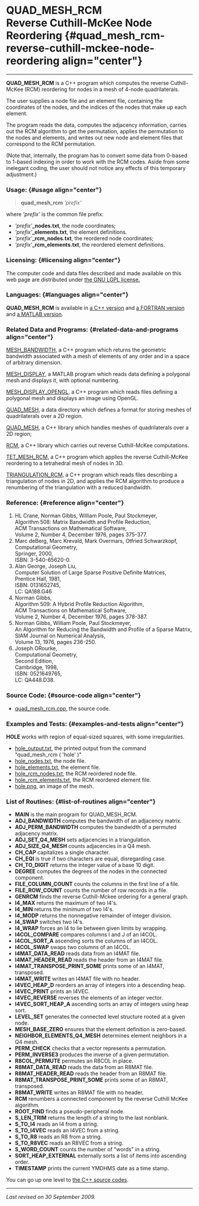QUAD\_MESH\_RCM\
Reverse Cuthill-McKee Node Reordering {#quad_mesh_rcm-reverse-cuthill-mckee-node-reordering align="center"}
=====================================

------------------------------------------------------------------------

**QUAD\_MESH\_RCM** is a C++ program which computes the reverse
Cuthill-McKee (RCM) reordering for nodes in a mesh of 4-node
quadrilaterals.

The user supplies a node file and an element file, containing the
coordinates of the nodes, and the indices of the nodes that make up each
element.

The program reads the data, computes the adjacency information, carries
out the RCM algorithm to get the permutation, applies the permutation to
the nodes and elements, and writes out new node and element files that
correspond to the RCM permutation.

(Note that, internally, the program has to convert some data from
0-based to 1-based indexing in order to work with the RCM codes. Aside
from some inelegant coding, the user should not notice any effects of
this temporary adjustment.)

### Usage: {#usage align="center"}

> **quad\_mesh\_rcm** *'prefix'*

where *'prefix'* is the common file prefix:

-   *'prefix'***\_nodes.txt**, the node coordinates;
-   *'prefix'***\_elements.txt**, the element definitions.
-   *'prefix'***\_rcm\_nodes.txt**, the reordered node coordinates;
-   *'prefix'***\_rcm\_elements.txt**, the reordered element
    definitions.

### Licensing: {#licensing align="center"}

The computer code and data files described and made available on this
web page are distributed under [the GNU LGPL
license.](../../txt/gnu_lgpl.txt)

### Languages: {#languages align="center"}

**QUAD\_MESH\_RCM** is available in [a C++
version](../../cpp_src/quad_mesh_rcm/quad_mesh_rcm.html) and [a FORTRAN
version](../../f_src/quad_mesh_rcm/quad_mesh_rcm.html) and [a MATLAB
version](../../m_src/quad_mesh_rcm/quad_mesh_rcm.html).

### Related Data and Programs: {#related-data-and-programs align="center"}

[MESH\_BANDWIDTH](../../cpp_src/mesh_bandwidth/mesh_bandwidth.html), a
C++ program which returns the geometric bandwidth associated with a mesh
of elements of any order and in a space of arbitrary dimension.

[MESH\_DISPLAY](../../m_src/mesh_display/mesh_display.html), a MATLAB
program which reads data defining a polygonal mesh and displays it, with
optional numbering.

[MESH\_DISPLAY\_OPENGL](../../cpp_src/mesh_display_opengl/mesh_display_opengl.html),
a C++ program which reads files defining a polygonal mesh and displays
an image using OpenGL.

[QUAD\_MESH](../../data/quad_mesh/quad_mesh.html), a data directory
which defines a format for storing meshes of quadrilaterals over a 2D
region.

[QUAD\_MESH](../../cpp_src/quad_mesh/quad_mesh.html), a C++ library
which handles meshes of quadrilaterals over a 2D region;

[RCM](../../cpp_src/rcm/rcm.html), a C++ library which carries out
reverse Cuthill-McKee computations.

[TET\_MESH\_RCM](../../cpp_src/tet_mesh_rcm/tet_mesh_rcm.html), a C++
program which applies the reverse Cuthill-McKee reordering to a
tetrahedral mesh of nodes in 3D.

[TRIANGULATION\_RCM](../../cpp_src/triangulation_rcm/triangulation_rcm.html),
a C++ program which reads files describing a triangulation of nodes in
2D, and applies the RCM algorithm to produce a renumbering of the
triangulation with a reduced bandwidth.

### Reference: {#reference align="center"}

1.  HL Crane, Norman Gibbs, William Poole, Paul Stockmeyer,\
    Algorithm 508: Matrix Bandwidth and Profile Reduction,\
    ACM Transactions on Mathematical Software,\
    Volume 2, Number 4, December 1976, pages 375-377.
2.  Marc deBerg, Marc Krevald, Mark Overmars, Otfried Schwarzkopf,\
    Computational Geometry,\
    Springer, 2000,\
    ISBN: 3-540-65620-0.
3.  Alan George, Joseph Liu,\
    Computer Solution of Large Sparse Positive Definite Matrices,\
    Prentice Hall, 1981,\
    ISBN: 0131652745,\
    LC: QA188.G46
4.  Norman Gibbs,\
    Algorithm 509: A Hybrid Profile Reduction Algorithm,\
    ACM Transactions on Mathematical Software,\
    Volume 2, Number 4, December 1976, pages 378-387.
5.  Norman Gibbs, William Poole, Paul Stockmeyer,\
    An Algorithm for Reducing the Bandwidth and Profile of a Sparse
    Matrix,\
    SIAM Journal on Numerical Analysis,\
    Volume 13, 1976, pages 236-250.
6.  Joseph ORourke,\
    Computational Geometry,\
    Second Edition,\
    Cambridge, 1998,\
    ISBN: 0521649765,\
    LC: QA448.D38.

### Source Code: {#source-code align="center"}

-   [quad\_mesh\_rcm.cpp](quad_mesh_rcm.cpp), the source code.

### Examples and Tests: {#examples-and-tests align="center"}

**HOLE** works with region of equal-sized squares, with some
irregularities.

-   [hole\_output.txt](hole_output.txt), the printed output from the
    command\
    "quad\_mesh\_rcm ( 'hole' )"
-   [hole\_nodes.txt](hole_nodes.txt), the node file.
-   [hole\_elements.txt](hole_elements.txt), the element file.
-   [hole\_rcm\_nodes.txt](hole_rcm_nodes.txt), the RCM reordered node
    file.
-   [hole\_rcm\_elements.txt](hole_rcm_elements.txt), the RCM reordered
    element file.
-   [hole.png](hole.png), an image of the mesh.

### List of Routines: {#list-of-routines align="center"}

-   **MAIN** is the main program for QUAD\_MESH\_RCM.
-   **ADJ\_BANDWIDTH** computes the bandwidth of an adjacency matrix.
-   **ADJ\_PERM\_BANDWIDTH** computes the bandwidth of a permuted
    adjacency matrix.
-   **ADJ\_SET\_Q4\_MESH** sets adjacencies in a triangulation.
-   **ADJ\_SIZE\_Q4\_MESH** counts adjacencies in a Q4 mesh.
-   **CH\_CAP** capitalizes a single character.
-   **CH\_EQI** is true if two characters are equal, disregarding case.
-   **CH\_TO\_DIGIT** returns the integer value of a base 10 digit.
-   **DEGREE** computes the degrees of the nodes in the connected
    component.
-   **FILE\_COLUMN\_COUNT** counts the columns in the first line of a
    file.
-   **FILE\_ROW\_COUNT** counts the number of row records in a file.
-   **GENRCM** finds the reverse Cuthill-Mckee ordering for a general
    graph.
-   **I4\_MAX** returns the maximum of two I4's.
-   **I4\_MIN** returns the minimum of two I4's.
-   **I4\_MODP** returns the nonnegative remainder of integer division.
-   **I4\_SWAP** switches two I4's.
-   **I4\_WRAP** forces an I4 to lie between given limits by wrapping.
-   **I4COL\_COMPARE** compares columns I and J of an I4COL.
-   **I4COL\_SORT\_A** ascending sorts the columns of an I4COL.
-   **I4COL\_SWAP** swaps two columns of an I4COL.
-   **I4MAT\_DATA\_READ** reads data from an I4MAT file.
-   **I4MAT\_HEADER\_READ** reads the header from an I4MAT file.
-   **I4MAT\_TRANSPOSE\_PRINT\_SOME** prints some of an I4MAT,
    transposed.
-   **I4MAT\_WRITE** writes an I4MAT file with no header.
-   **I4VEC\_HEAP\_D** reorders an array of integers into a descending
    heap.
-   **I4VEC\_PRINT** prints an I4VEC.
-   **I4VEC\_REVERSE** reverses the elements of an integer vector.
-   **I4VEC\_SORT\_HEAP\_A** ascending sorts an array of integers using
    heap sort.
-   **LEVEL\_SET** generates the connected level structure rooted at a
    given node.
-   **MESH\_BASE\_ZERO** ensures that the element definition is
    zero-based.
-   **NEIGHBOR\_ELEMENTS\_Q4\_MESH** determines element neighbors in a
    Q4 mesh.
-   **PERM\_CHECK** checks that a vector represents a permutation.
-   **PERM\_INVERSE3** produces the inverse of a given permutation.
-   **R8COL\_PERMUTE** permutes an R8COL in place.
-   **R8MAT\_DATA\_READ** reads the data from an R8MAT file.
-   **R8MAT\_HEADER\_READ** reads the header from an R8MAT file.
-   **R8MAT\_TRANSPOSE\_PRINT\_SOME** prints some of an R8MAT,
    transposed.
-   **R8MAT\_WRITE** writes an R8MAT file with no header.
-   **RCM** renumbers a connected component by the reverse Cuthill McKee
    algorithm.
-   **ROOT\_FIND** finds a pseudo-peripheral node.
-   **S\_LEN\_TRIM** returns the length of a string to the last
    nonblank.
-   **S\_TO\_I4** reads an I4 from a string.
-   **S\_TO\_I4VEC** reads an I4VEC from a string.
-   **S\_TO\_R8** reads an R8 from a string.
-   **S\_TO\_R8VEC** reads an R8VEC from a string.
-   **S\_WORD\_COUNT** counts the number of "words" in a string.
-   **SORT\_HEAP\_EXTERNAL** externally sorts a list of items into
    ascending order.
-   **TIMESTAMP** prints the current YMDHMS date as a time stamp.

You can go up one level to [the C++ source codes](../cpp_src.html).

------------------------------------------------------------------------

*Last revised on 30 September 2009.*
